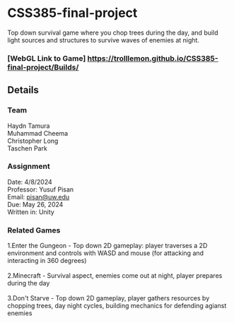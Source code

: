 # CSS385-final-project
Top down survival game where you chop trees during the day, and build light sources and structures to survive waves of enemies at night.

### [WebGL Link to Game] https://trolllemon.github.io/CSS385-final-project/Builds/

## Details

### Team
Haydn Tamura<br>
Muhammad Cheema<br>
Christopher Long<br>
Taschen Park<br>

### Assignment
Date: 4/8/2024<br>
Professor: Yusuf Pisan<br>
Email: pisan@uw.edu<br>
Due: May 26, 2024<br>
Written in: Unity<br>

### Related Games
1.Enter the Gungeon - Top down 2D gameplay: player traverses a 2D environment and controls with WASD and mouse (for attacking and interacting in 360 degrees) <br><br>
2.Minecraft - Survival aspect, enemies come out at night, player prepares during the day <br><br>
3.Don't Starve - Top down 2D gameplay, player gathers resources by chopping trees, day night cycles, building mechanics for defending agianst enemies
